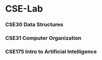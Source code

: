 # CSE-Lab
### CSE30 Data Structures
### CSE31 Computer Organization
### CSE175 Intro to Artificial Intelligence
